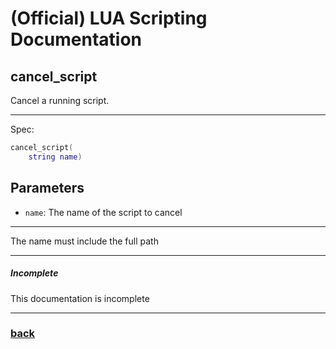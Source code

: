 
# (Official) LUA Scripting Documentation

## cancel_script

Cancel a running script.

___

Spec:

```lua
cancel_script(
	string name)
```

## Parameters

- `name`: The name of the script to cancel

___

The name must include the full path

___

##### Incomplete

This documentation is incomplete

___

### [back](../other)
